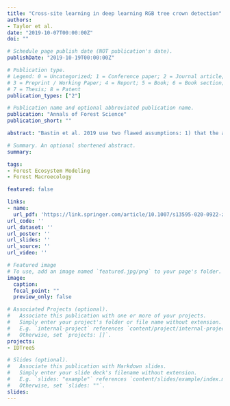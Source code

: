 ```yaml
---
title: "Cross-site learning in deep learning RGB tree crown detection"
authors:
- Taylor et al.
date: "2019-10-07T00:00:00Z"
doi: ""

# Schedule page publish date (NOT publication's date).
publishDate: "2019-10-19T00:00:00Z"

# Publication type.
# Legend: 0 = Uncategorized; 1 = Conference paper; 2 = Journal article;
# 3 = Preprint / Working Paper; 4 = Report; 5 = Book; 6 = Book section;
# 7 = Thesis; 8 = Patent
publication_types: ["2"]

# Publication name and optional abbreviated publication name.
publication: "Annals of Forest Science"
publication_short: ""

abstract: "Bastin et al. 2019 use two flawed assumptions: 1) that the area suitable for restoration does not contain any carbon currently, and 2) that soil organic carbon (SOC) from increased canopy cover will accumulate quickly enough to mitigate anthropogenic carbon emissions. We re-evaluated the potential carbon storage worldwide using empirical relationships of tree cover and carbon. We use global datasets of tree cover, soil organic carbon, and above ground biomass to estimate the empirical relationships of tree cover and carbon stock storage. A more realistic range of global carbon storage potential is between 71.7 and 75.7 GtC globally, with a large uncertainty associated with SOC. This is less than half of the original 205 GtC estimate. The potential global carbon storage of restored forests is much less than that estimated by Bastin et al. 2019."

# Summary. An optional shortened abstract.
summary:

tags:
- Forest Ecosystem Modeling
- Forest Macroecology

featured: false

links:
- name:
  url_pdf: 'https://link.springer.com/article/10.1007/s13595-020-0922-z'
url_code: ''
url_dataset: ''
url_poster: ''
url_slides: ''
url_source: ''
url_video: ''

# Featured image
# To use, add an image named `featured.jpg/png` to your page's folder.
image:
  caption:
  focal_point: ""
  preview_only: false

# Associated Projects (optional).
#   Associate this publication with one or more of your projects.
#   Simply enter your project's folder or file name without extension.
#   E.g. `internal-project` references `content/project/internal-project/index.md`.
#   Otherwise, set `projects: []`.
projects:
- IDTreeS

# Slides (optional).
#   Associate this publication with Markdown slides.
#   Simply enter your slide deck's filename without extension.
#   E.g. `slides: "example"` references `content/slides/example/index.md`.
#   Otherwise, set `slides: ""`.
slides:
---
```

